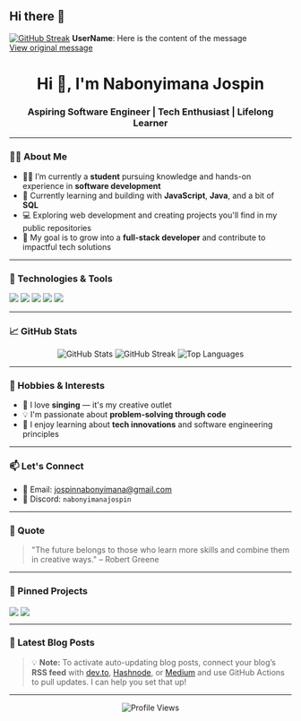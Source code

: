 ## Hi there 👋

<!--
**nabonyimanajospin/nabonyimanajospin** is a ✨ _special_ ✨ repository because its `README.md` (this file) appears on your GitHub profile.

Here are some ideas to get you started:

- 🔭 I’m currently working on ...
- 🌱 I’m currently learning ...
- 👯 I’m looking to collaborate on ...
- 🤔 I’m looking for help with ...
- 💬 Ask me about ...
- 📫 How to reach me: ...
- 😄 Pronouns: ...
- ⚡ Fun fact: ...
-->
[![GitHub Streak](https://streak-stats.demolab.com?user=nabonyimanajospin&exclude_days=Sun%2CSat)](https://git.io/streak-stats)
**UserName**: Here is the content of the message  
[View original message](https://discord.com/channels/1359452724244250735/1359457765088690217/1377532131156426752)

<h1 align="center">Hi 👋, I'm Nabonyimana Jospin</h1>
<h3 align="center">Aspiring Software Engineer | Tech Enthusiast | Lifelong Learner</h3>

---

### 👨‍💻 About Me

- 🧑‍🎓 I’m currently a **student** pursuing knowledge and hands-on experience in **software development**
- 🌱 Currently learning and building with **JavaScript**, **Java**, and a bit of **SQL**
- 💻 Exploring web development and creating projects you'll find in my public repositories
- 🎯 My goal is to grow into a **full-stack developer** and contribute to impactful tech solutions

---

### 🔧 Technologies & Tools

<p align="left">
  <img src="https://img.shields.io/badge/Code-JavaScript-informational?style=flat&logo=javascript&logoColor=white&color=F7DF1E" />
  <img src="https://img.shields.io/badge/Code-Java-informational?style=flat&logo=java&logoColor=white&color=007396" />
  <img src="https://img.shields.io/badge/Database-SQL-informational?style=flat&logo=mysql&logoColor=white&color=4479A1" />
  <img src="https://img.shields.io/badge/Tools-Git-informational?style=flat&logo=git&logoColor=white&color=F05032" />
  <img src="https://img.shields.io/badge/OS-Windows-informational?style=flat&logo=windows&logoColor=white&color=0078D6" />
</p>

---

### 📈 GitHub Stats

<p align="center">
  <img src="https://github-readme-stats.vercel.app/api?username=nabonyimanajospin&show_icons=true&theme=radical" alt="GitHub Stats" />
  <img src="https://github-readme-streak-stats.herokuapp.com?user=nabonyimanajospin&theme=radical&date_format=M%20j%5B%2C%20Y%5D" alt="GitHub Streak" />
  <img src="https://github-readme-stats.vercel.app/api/top-langs/?username=nabonyimanajospin&layout=compact&theme=radical" alt="Top Languages" />
</p>

---

### 🎵 Hobbies & Interests

- 🎤 I love **singing** — it's my creative outlet
- 💡 I'm passionate about **problem-solving through code**
- 🤖 I enjoy learning about **tech innovations** and software engineering principles

---

### 📫 Let's Connect

- 📧 Email: [jospinnabonyimana@gmail.com](mailto:jospinnabonyimana@gmail.com)
- 💬 Discord: `nabonyimanajospin`

---

### 💬 Quote

> "The future belongs to those who learn more skills and combine them in creative ways." – Robert Greene

---

### 📌 Pinned Projects

<!-- Replace the repo names below with your actual best/favorite repos -->
<p align="left">
  <a href="https://github.com/nabonyimanajospin/your-repo-name"><img align="center" src="https://github-readme-stats.vercel.app/api/pin/?username=nabonyimanajospin&repo=your-repo-name&theme=radical" /></a>
  <a href="https://github.com/nabonyimanajospin/another-repo"><img align="center" src="https://github-readme-stats.vercel.app/api/pin/?username=nabonyimanajospin&repo=another-repo&theme=radical" /></a>
</p>

---

### 📰 Latest Blog Posts

<!-- BLOG-POST-LIST:START -->
<!-- If you have a blog RSS feed, this section will auto-update with your latest posts -->
<!-- BLOG-POST-LIST:END -->

> 💡 **Note:** To activate auto-updating blog posts, connect your blog’s **RSS feed** with [dev.to](https://dev.to), [Hashnode](https://hashnode.com), or [Medium](https://medium.com) and use GitHub Actions to pull updates. I can help you set that up!

---

<p align="center">
  <img src="https://komarev.com/ghpvc/?username=nabonyimanajospin&label=Profile%20views&color=0e75b6&style=flat" alt="Profile Views" />
</p>


